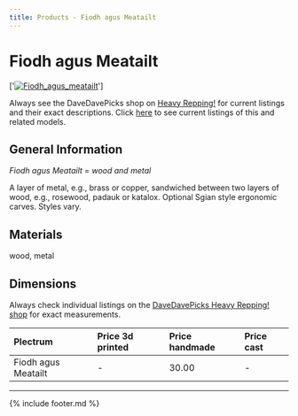 ```yaml
---
title: Products - Fiodh agus Meatailt
---
```

# Fiodh agus Meatailt

['[![Fiodh_agus_meatailt](../../assets/images/fiodh_agus_meatailt_01.jpg)](../picks/fiodh_agus_meatailt)']

Always see the DaveDavePicks shop on [Heavy Repping!](https://www.heavyrepping.com/shop/store/davedavepicks/) for current listings and their exact descriptions. Click [here](https://heavyrepping.com/davedavepicks/?s=Fiodh&post_type=product) to see current listings of this and related models.

## General Information
*Fiodh agus Meatailt* = *wood and metal*

A layer of metal, e.g., brass or copper, sandwiched between two layers of wood, e.g., rosewood, padauk or katalox. Optional Sgian style ergonomic carves. Styles vary.

## Materials
wood, metal

## Dimensions
Always check individual listings on the [DaveDavePicks Heavy Repping! shop](https://heavyrepping.com/davedavepicks/shop/) for exact measurements.

| **Plectrum**                                        | **Price 3d printed**   | **Price handmade**   | **Price cast**   |
|:----------------------------------------------------|:-----------------------|:---------------------|:-----------------|
| Fiodh agus Meatailt                                          | -               | 30.00             | -         |

---

{% include footer.md %}